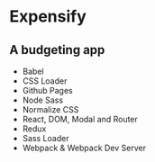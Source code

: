# Expensify

## A budgeting app

- Babel
- CSS Loader
- Github Pages
- Node Sass
- Normalize CSS
- React, DOM, Modal and Router
- Redux
- Sass Loader
- Webpack & Webpack Dev Server